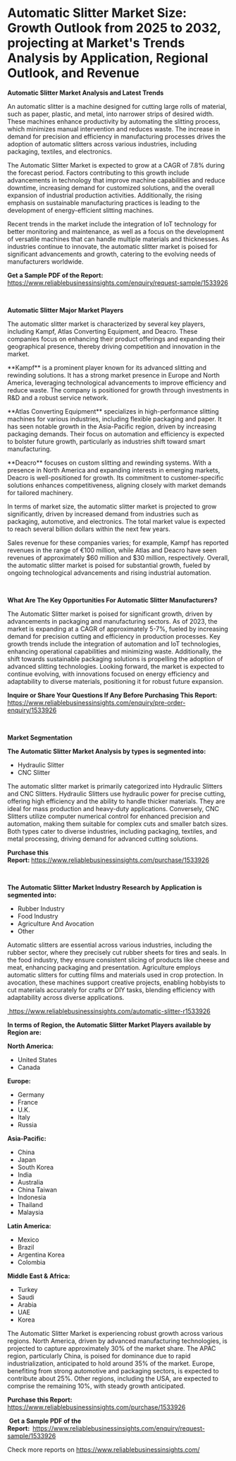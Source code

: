 <p><h1>Automatic Slitter Market Size: Growth Outlook from 2025 to 2032, projecting at Market's Trends Analysis by Application, Regional Outlook, and Revenue</h1></p><p><strong>Automatic Slitter Market Analysis and Latest Trends</strong></p>
<p><p>An automatic slitter is a machine designed for cutting large rolls of material, such as paper, plastic, and metal, into narrower strips of desired width. These machines enhance productivity by automating the slitting process, which minimizes manual intervention and reduces waste. The increase in demand for precision and efficiency in manufacturing processes drives the adoption of automatic slitters across various industries, including packaging, textiles, and electronics.</p><p>The Automatic Slitter Market is expected to grow at a CAGR of 7.8% during the forecast period. Factors contributing to this growth include advancements in technology that improve machine capabilities and reduce downtime, increasing demand for customized solutions, and the overall expansion of industrial production activities. Additionally, the rising emphasis on sustainable manufacturing practices is leading to the development of energy-efficient slitting machines. </p><p>Recent trends in the market include the integration of IoT technology for better monitoring and maintenance, as well as a focus on the development of versatile machines that can handle multiple materials and thicknesses. As industries continue to innovate, the automatic slitter market is poised for significant advancements and growth, catering to the evolving needs of manufacturers worldwide.</p></p>
<p><strong>Get a Sample PDF of the Report:&nbsp;</strong> <a href="https://www.reliablebusinessinsights.com/enquiry/request-sample/1533926?utm_campaign=2132&utm_medium=2&utm_source=Github&utm_content=ia&utm_term=17022025&utm_id=automatic-slitter">https://www.reliablebusinessinsights.com/enquiry/request-sample/1533926</a></p>
<p>&nbsp;</p>
<p><strong>Automatic Slitter Major Market Players</strong></p>
<p><p>The automatic slitter market is characterized by several key players, including Kampf, Atlas Converting Equipment, and Deacro. These companies focus on enhancing their product offerings and expanding their geographical presence, thereby driving competition and innovation in the market.</p><p>**Kampf** is a prominent player known for its advanced slitting and rewinding solutions. It has a strong market presence in Europe and North America, leveraging technological advancements to improve efficiency and reduce waste. The company is positioned for growth through investments in R&D and a robust service network.</p><p>**Atlas Converting Equipment** specializes in high-performance slitting machines for various industries, including flexible packaging and paper. It has seen notable growth in the Asia-Pacific region, driven by increasing packaging demands. Their focus on automation and efficiency is expected to bolster future growth, particularly as industries shift toward smart manufacturing.</p><p>**Deacro** focuses on custom slitting and rewinding systems. With a presence in North America and expanding interests in emerging markets, Deacro is well-positioned for growth. Its commitment to customer-specific solutions enhances competitiveness, aligning closely with market demands for tailored machinery.</p><p>In terms of market size, the automatic slitter market is projected to grow significantly, driven by increased demand from industries such as packaging, automotive, and electronics. The total market value is expected to reach several billion dollars within the next few years.</p><p>Sales revenue for these companies varies; for example, Kampf has reported revenues in the range of €100 million, while Atlas and Deacro have seen revenues of approximately $60 million and $30 million, respectively. Overall, the automatic slitter market is poised for substantial growth, fueled by ongoing technological advancements and rising industrial automation.</p></p>
<p>&nbsp;</p>
<p><strong>What Are The Key Opportunities For Automatic Slitter Manufacturers?</strong></p>
<p><p>The Automatic Slitter market is poised for significant growth, driven by advancements in packaging and manufacturing sectors. As of 2023, the market is expanding at a CAGR of approximately 5-7%, fueled by increasing demand for precision cutting and efficiency in production processes. Key growth trends include the integration of automation and IoT technologies, enhancing operational capabilities and minimizing waste. Additionally, the shift towards sustainable packaging solutions is propelling the adoption of advanced slitting technologies. Looking forward, the market is expected to continue evolving, with innovations focused on energy efficiency and adaptability to diverse materials, positioning it for robust future expansion.</p></p>
<p><strong>Inquire or Share Your Questions If Any Before Purchasing This Report:</strong> <a href="https://www.reliablebusinessinsights.com/enquiry/pre-order-enquiry/1533926?utm_campaign=2132&utm_medium=2&utm_source=Github&utm_content=ia&utm_term=17022025&utm_id=automatic-slitter">https://www.reliablebusinessinsights.com/enquiry/pre-order-enquiry/1533926</a></p>
<p>&nbsp;</p>
<p><strong>Market Segmentation</strong></p>
<p><strong>The Automatic Slitter Market Analysis by types is segmented into:</strong></p>
<p><ul><li>Hydraulic Slitter</li><li>CNC Slitter</li></ul></p>
<p><p>The automatic slitter market is primarily categorized into Hydraulic Slitters and CNC Slitters. Hydraulic Slitters use hydraulic power for precise cutting, offering high efficiency and the ability to handle thicker materials. They are ideal for mass production and heavy-duty applications. Conversely, CNC Slitters utilize computer numerical control for enhanced precision and automation, making them suitable for complex cuts and smaller batch sizes. Both types cater to diverse industries, including packaging, textiles, and metal processing, driving demand for advanced cutting solutions.</p></p>
<p><strong>Purchase this Report:&nbsp;</strong><a href="https://www.reliablebusinessinsights.com/purchase/1533926?utm_campaign=2132&utm_medium=2&utm_source=Github&utm_content=ia&utm_term=17022025&utm_id=automatic-slitter">https://www.reliablebusinessinsights.com/purchase/1533926</a></p>
<p>&nbsp;</p>
<p><strong>The Automatic Slitter Market Industry Research by Application is segmented into:</strong></p>
<p><ul><li>Rubber Industry</li><li>Food Industry</li><li>Agriculture And Avocation</li><li>Other</li></ul></p>
<p><p>Automatic slitters are essential across various industries, including the rubber sector, where they precisely cut rubber sheets for tires and seals. In the food industry, they ensure consistent slicing of products like cheese and meat, enhancing packaging and presentation. Agriculture employs automatic slitters for cutting films and materials used in crop protection. In avocation, these machines support creative projects, enabling hobbyists to cut materials accurately for crafts or DIY tasks, blending efficiency with adaptability across diverse applications.</p></p>
<p><a href="https://www.reliablebusinessinsights.com/automatic-slitter-r1533926?utm_campaign=2132&utm_medium=2&utm_source=Github&utm_content=ia&utm_term=17022025&utm_id=automatic-slitter">&nbsp;https://www.reliablebusinessinsights.com/automatic-slitter-r1533926</a></p>
<p><strong>In terms of Region, the Automatic Slitter Market Players available by Region are:</strong></p>
<p>
    <p> <strong> North America: </strong>
        <ul>
            <li>United States</li>
            <li>Canada</li>
        </ul>
        </p> 
    <p> <strong> Europe: </strong>
        <ul>
            <li>Germany</li>
            <li>France</li>
            <li>U.K.</li>
            <li>Italy</li>
            <li>Russia</li>
        </ul>
        </p> 
    <p> <strong> Asia-Pacific: </strong>
        <ul>
            <li>China</li>
            <li>Japan</li>
            <li>South Korea</li>
            <li>India</li>
            <li>Australia</li>
            <li>China Taiwan</li>
            <li>Indonesia</li>
            <li>Thailand</li>
            <li>Malaysia</li>
        </ul>
        </p> 
    <p> <strong> Latin America: </strong>
        <ul>
            <li>Mexico</li>
            <li>Brazil</li>
            <li>Argentina Korea</li>
            <li>Colombia</li>
        </ul>
        </p> 
    <p> <strong> Middle East & Africa: </strong>
        <ul>
            <li>Turkey</li>
            <li>Saudi</li>
            <li>Arabia</li>
            <li>UAE</li>
            <li>Korea</li>
        </ul>
    </p>
    </p>
<p><p>The Automatic Slitter Market is experiencing robust growth across various regions. North America, driven by advanced manufacturing technologies, is projected to capture approximately 30% of the market share. The APAC region, particularly China, is poised for dominance due to rapid industrialization, anticipated to hold around 35% of the market. Europe, benefiting from strong automotive and packaging sectors, is expected to contribute about 25%. Other regions, including the USA, are expected to comprise the remaining 10%, with steady growth anticipated.</p></p>
<p><strong>Purchase this Report: </strong><a href="https://www.reliablebusinessinsights.com/purchase/1533926?utm_campaign=2132&utm_medium=2&utm_source=Github&utm_content=ia&utm_term=17022025&utm_id=automatic-slitter">https://www.reliablebusinessinsights.com/purchase/1533926</a></p>
<p>&nbsp;<strong>Get a Sample PDF of the Report:&nbsp;&nbsp;</strong><a href="https://www.reliablebusinessinsights.com/enquiry/request-sample/1533926?utm_campaign=2132&utm_medium=2&utm_source=Github&utm_content=ia&utm_term=17022025&utm_id=automatic-slitter">https://www.reliablebusinessinsights.com/enquiry/request-sample/1533926</a></p>
<p><strong></strong></p>
<p>Check more reports on <a href="https://www.reliablebusinessinsights.com/?utm_campaign=2132&utm_medium=2&utm_source=Github&utm_content=ia&utm_term=17022025&utm_id=automatic-slitter">https://www.reliablebusinessinsights.com/</a></p>
